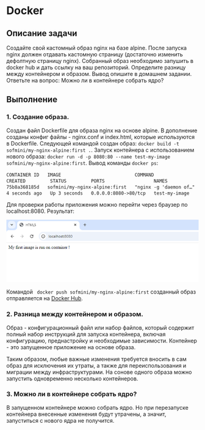 # Docker

## Описание задачи

Создайте свой кастомный образ nginx на базе alpine. После запуска nginx должен отдавать кастомную страницу (достаточно изменить дефолтную страницу nginx).
Собранный образ необходимо запушить в docker hub и дать ссылку на ваш репозиторий.
Определите разницу между контейнером и образом.
Вывод опишите в домашнем задании.
Ответьте на вопрос: Можно ли в контейнере собрать ядро?


## Выполнение

### 1. Создание образа.

Создан файл Dockerfile для образа nginx на основе alpine.
В дополнение созданы конфиг файлы - nginx.conf и index.html, которые используются в Dockerfile.
Следующей командой создан образ: `docker build -t sofmini/my-nginx-alpine:first .`.
Запуск контейнера с использованием нового образа: `docker run -d -p 8080:80 --name test-my-image sofmini/my-nginx-alpine:first`.
Вывод команды `docker ps`:
```
CONTAINER ID   IMAGE                           COMMAND                  CREATED         STATUS         PORTS                  NAMES
75b8a368185d   sofmini/my-nginx-alpine:first   "nginx -g 'daemon of…"   4 seconds ago   Up 3 seconds   0.0.0.0:8080->80/tcp   test-my-image
```
Для проверки работы приложения можно перейти через браузер по localhost:8080.
Результат:

![Image alt](https://github.com/Sof-Lab/Home_Lab/blob/main/Linux/Docker/Test.png)

Командой ` docker push sofmini/my-nginx-alpine:first` созданный образ отправляется на [Docker Hub](https://hub.docker.com/r/sofmini/my-nginx-alpine).

### 2. Разница между контейнером и образом.

Образ - конфигурационный файл или набор файлов, который содержит полный набор инструкций для запуска контейнера, включая конфигурацию, преднастройку и необходимые зависимости.
Контейнер - это запущенное приложение на основе образа.

Таким образом, любые важные изменения требуется вносить в сам образ для исключения их утраты, а также для переиспользования и миграции между инфраструктурами.
На сонове одного образа можно запустить одновременно несколько контейнеров.

### 3. Можно ли в контейнере собрать ядро?

В запущенном контейнере можно собрать ядро.
Но при перезапуске контейнера внесенные изменения будут утрачены, а значит, запуститься с нового ядра не получится.